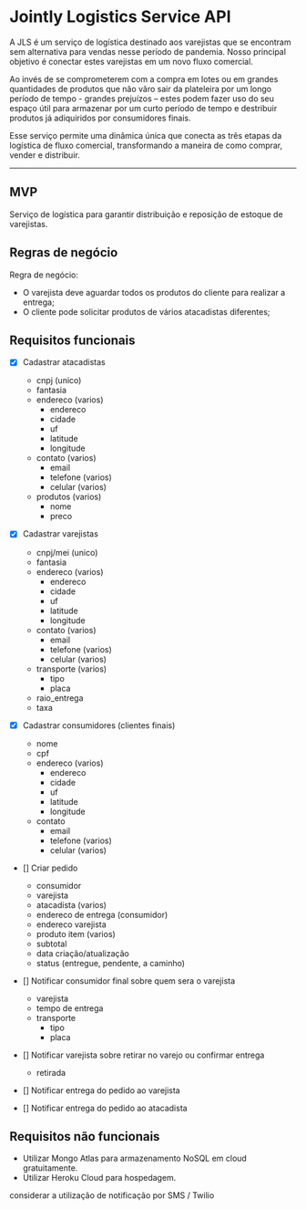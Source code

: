 # Jointly Logistics Service API

A JLS é um serviço de logística destinado aos varejistas que se encontram sem alternativa para vendas nesse período de pandemia. Nosso principal objetivo é conectar estes varejistas em um novo fluxo comercial.

Ao invés de se comprometerem com a compra em lotes ou em grandes quantidades de produtos que não vãro sair da plateleira por um longo período de tempo - grandes prejuízos – estes podem fazer uso do seu espaço útil para armazenar por um curto período de tempo e destribuir produtos já adiquiridos por consumidores finais.

Esse serviço permite uma dinâmica única que conecta as três etapas da logística de fluxo comercial, transformando a maneira de como comprar, vender e distribuir.

---
## MVP

Serviço de logística para garantir distribuição e reposição de estoque de varejistas.

## Regras de negócio

Regra de negócio:

* O varejista deve aguardar todos os produtos do cliente para realizar a entrega;
* O cliente pode solicitar produtos de vários atacadistas diferentes;


## Requisitos funcionais

- [x] Cadastrar atacadistas
  - cnpj (unico)
  - fantasia
  - endereco (varios)
    - endereco
    - cidade
    - uf
    - latitude
    - longitude
  - contato (varios)
    - email
    - telefone (varios)
    - celular (varios)
  - produtos (varios)
    - nome
    - preco

- [x] Cadastrar varejistas
  - cnpj/mei (unico)
  - fantasia
  - endereco (varios)
    - endereco
    - cidade
    - uf
    - latitude
    - longitude
  - contato (varios)
    - email
    - telefone (varios)
    - celular (varios)
  - transporte (varios)
    - tipo
    - placa
  - raio_entrega
  - taxa

- [x] Cadastrar consumidores (clientes finais)
  - nome
  - cpf
  - endereco (varios)
    - endereco
    - cidade
    - uf
    - latitude
    - longitude
  - contato
    - email
    - telefone (varios)
    - celular (varios)

- [] Criar pedido
  - consumidor
  - varejista
  - atacadista (varios)
  - endereco de entrega (consumidor)
  - endereco varejista
  - produto item (varios)
  - subtotal
  - data criação/atualização
  - status (entregue, pendente, a caminho)

- [] Notificar consumidor final sobre quem sera o varejista
  - varejista
  - tempo de entrega
  - transporte
    - tipo
    - placa

- [] Notificar varejista sobre retirar no varejo ou confirmar entrega
  - retirada

- [] Notificar entrega do pedido ao varejista

- [] Notificar entrega do pedido ao atacadista

## Requisitos não funcionais

* Utilizar Mongo Atlas para armazenamento NoSQL em cloud gratuitamente.
* Utilizar Heroku Cloud para hospedagem.

considerar a utilização de notificação por SMS / Twilio
